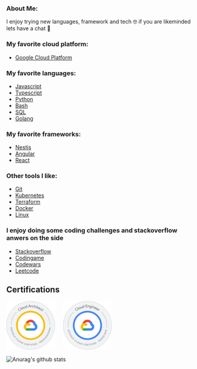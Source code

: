 ### About Me:

I enjoy trying new languages, framework and tech 🤓 if you are  likeminded lets have a chat 💬

### My favorite cloud platform: 
- [Google Cloud Platform]

[Google Cloud Platform]: https://cloud.google.com/

### My favorite languages:
- [Javascript]
- [Typescript]
- [Python]
- [Bash]
- [SQL]
- [Golang]

[Javascript]: https://www.javascript.com/
[Typescript]: https://www.typescriptlang.org/
[Python]: https://www.python.org/
[Bash]: https://www.gnu.org/software/bash/
[SQL]: https://www.mysql.com/
[Golang]: https://go.dev/


### My favorite frameworks:
- [Nestjs]
- [Angular]
- [React]

[Nestjs]: https://nestjs.com/
[Angular]: https://angular.io/
[React]: https://reactjs.org/

### Other tools I like:
- [Git]
- [Kubernetes]
- [Terraform]
- [Docker]
- [Linux]


[Git]: https://git-scm.com/
[Kubernetes]: https://kubernetes.io/
[Terraform]: https://www.terraform.io/
[Docker]: https://www.docker.com/
[Linux]: https://www.linux.org/

### I enjoy doing some coding challenges and stackoverflow anwers on the side
- [Stackoverflow]
- [Codingame]
- [Codewars]
- [Leetcode]

[Stackoverflow]: https://stackoverflow.com/users/11941549/vincent-menzel
[Codingame]: https://www.codingame.com/profile/494eefed5a0393eaae332fa0b4643e849231024
[Codewars]: https://www.codewars.com/users/VincentMenzel
[Leetcode]: https://leetcode.com/VincentMenzel/

## Certifications
[![Google Cloud Certified Professional Cloud Architect](./images/pca.png)](https://www.credential.net/b46d0a29-e1b0-4fd3-b3df-f3ea89446eb5) &emsp;
[![Google Cloud Certified Associate Cloud Engineer](./images/ace.png)](https://www.credential.net/7ae15f5d-8321-490c-b996-ce527776db87) &emsp;


![Anurag's github stats](https://github-readme-stats.vercel.app/api?username=vincentmenzel&theme=blueberry&show_icons=true)
